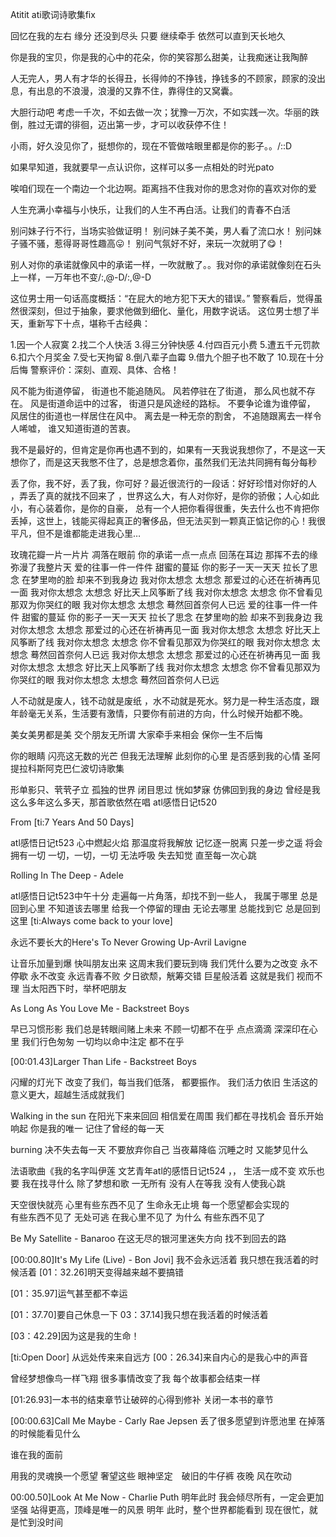 Atitit ati歌词诗歌集fix 


回忆在我的左右
缘分 还没到尽头
只要 继续牵手
依然可以直到天长地久

你是我的宝贝，你是我的心中的花朵，你的笑容那么甜美，让我痴迷让我陶醉



 人无完人，男人有才华的长得丑，长得帅的不挣钱，挣钱多的不顾家，顾家的没出息，有出息的不浪漫，浪漫的又靠不住，靠得住的又窝囊。

大胆行动吧
考虑一千次，不如去做一次；犹豫一万次，不如实践一次。华丽的跌倒，胜过无谓的徘徊，迈出第一步，才可以收获停不住！

小雨，好久没见你了，挺想你的，现在不管做啥眼里都是你的影子。。/::D


如果早知道，我就要早一点认识你，这样可以多一点相处的时光pato

唉咱们现在一个南边一个北边啊。距离挡不住我对你的思念对你的喜欢对你的爱

人生充满小幸福与小快乐，让我们的人生不再白活。让我们的青春不白活


别问妹子行不行，当场实验做证明！
别问妹子美不美，男人看了流口水！
别问妹子骚不骚，惹得哥哥性趣高😛！
别问气氛好不好，来玩一次就明了😋！


别人对你的承诺就像风中的承诺一样，一吹就散了。。我对你的承诺就像刻在石头上一样，一万年也不变/:,@-D/:,@-D

这位男士用一句话高度概括：“在屁大的地方犯下天大的错误。”
警察看后，觉得虽然很深刻，但过于抽象，要求他做到细化、量化，用数字说话。
这位男士想了半天，重新写下十点，堪称千古经典：

1.因一个人寂寞
2.找二个人快活
3.得三分钟快感
4.付四百元小费
5.遭五千元罚款
6.扣六个月奖金
7.受七天拘留
8.倒八辈子血霉
9.借九个胆子也不敢了
10.现在十分后悔
警察评价：深刻、直观、具体、合格！


风不能为街道停留， 
街道也不能追随风。 
风若停驻在了街道， 
那么风也就不存在。 
风是街道命运中的过客， 
街道只是风途经的路标。 
不要争论谁为谁停留， 
风居住的街道也一样居住在风中。 
离去是一种无奈的割舍， 
不追随跟离去一样令人唏嘘， 
谁又知道街道的苦衷。



我不是最好的，但肯定是你再也遇不到的，如果有一天我说我想你了，不是这一天想你了，而是这天我憋不住了，总是想念着你，虽然我们无法共同拥有每分每秒


 丢了你，我不好，丢了我，你可好？最近很流行的一段话：好好珍惜对你好的人 ，弄丢了真的就找不回来了 ，世界这么大，有人对你好，是你的骄傲；人心如此小，有心装着你，是你的自豪， 总有一个人把你看得很重，失去什么也不肯把你丢掉，这世上，钱能买得起真正的奢侈品，但无法买到一颗真正惦记你的心！我很平凡，但不是谁都能走进我心里…



玫瑰花瓣一片一片片 凋落在眼前
你的承诺一点一点点 回荡在耳边
那挥不去的缘 弥漫了我整片天
爱的往事一件一件件 甜蜜的蔓延
你的影子一天一天天 拉长了思念
在梦里吻的脸 却来不到我身边
我对你太想念 太想念
那爱过的心还在祈祷再见一面
我对你太想念 太想念
好比天上风筝断了线
我对你太想念 太想念
你不曾看见那双为你哭红的眼
我对你太想念 太想念
蓦然回首奈何人已远
爱的往事一件一件件 甜蜜的蔓延
你的影子一天一天天 拉长了思念
在梦里吻的脸 却来不到我身边
我对你太想念 太想念
那爱过的心还在祈祷再见一面
我对你太想念 太想念
好比天上风筝断了线
我对你太想念 太想念
你不曾看见那双为你哭红的眼
我对你太想念 太想念
蓦然回首奈何人已远
我对你太想念 太想念
那爱过的心还在祈祷再见一面
我对你太想念 太想念
好比天上风筝断了线
我对你太想念 太想念
你不曾看见那双为你哭红的眼
我对你太想念 太想念
蓦然回首奈何人已远



人不动就是废人，钱不动就是废纸 ，水不动就是死水。努力是一种生活态度，跟年龄毫无关系，生活要有激情，只要你有前进的方向，什么时候开始都不晚。


美女美男都是美
交个朋友无所谓
大家牵手来相会
保你一生不后悔



你的眼睛 闪亮这无数的光芒
但我无法理解 此刻你的心里
是否感到我的心情
圣阿提拉科斯阿克巴仁波切诗歌集

形单影只、茕茕孑立  孤独的世界
闭目思过 恍如梦寐 仿佛回到我的身边 曾经是我 这么多年这么多天，那首歌依然在唱
atl感悟日记t520
 
 

From  [ti:7 Years And 50 Days]



atl感悟日记t523
心中燃起火焰 那温度将我解放 记忆逐一脱离  只差一步之遥 将会拥有一切 一切，一切，一切 无法呼吸  失去知觉 直至每一次心跳

Rolling In The Deep - Adele

atl感悟日记t523中午十分
走遍每一片角落，却找不到一些人， 我属于哪里 总是回到心里  不知道该去哪里  给我一个停留的理由 无论去哪里 总能找到它  总是回到这里
[ti:Always come back to your love]


永远不要长大的Here's To Never Growing Up-Avril Lavigne

让音乐加量到爆  快叫朋友出来 这周末我们要玩到嗨 我们凭什么要为之改变 永不停歇 永不改变 永远青春不败 夕日欲颓，觥筹交错 巨星般活着 这就是我们 视而不理  当太阳西下时，举杯吧朋友

As Long As You Love Me - Backstreet Boys

早已习惯形影  我们总是转眼间赌上未来  不顾一切都不在乎  点点滴滴 深深印在心里 我们行色匆匆 一切均以命中注定 都不在乎

[00:01.43]Larger Than Life - Backstreet Boys

闪耀的灯光下  改变了我们，每当我们低落，  都要振作。  我们活力依旧  生活这的意义更大，超越生活成就我们


Walking in the sun
在阳光下来来回回 相信爱在周围 我们都在寻找机会 
音乐开始响起 你是我的唯一  记住了曾经的每一天


burning
决不失去每一天 不要放弃你自己 当夜幕降临 沉睡之时 又能梦见什么


法语歌曲《我的名字叫伊莲
文艺青年atl的感悟日记t524 ，，   生活一成不变 欢乐也要 我在找寻什么  除了梦想和歌 一无所有    没有人在等我 没有人使我心跳
 

天空很快就亮 心里有些东西不见了
生命永无止境 每一个愿望都会实现的   
 有些东西不见了 无处可逃
在我心里不见了 为什么  有些东西不见了


Be My Satellite - Banaroo
在这无尽的银河里迷失方向  找不到回去的路


[00:00.80]It's My Life (Live) - Bon Jovi]
我不会永远活着
我只想在我活着的时候活着
[01：32.26]明天变得越来越不要搞错

[01：35.97]运气甚至都不幸运

[01：37.70]要自己休息一下
03：37.14]我只想在我活着的时候活着

[03：42.29]因为这是我的生命！




[ti:Open Door]
从远处传来来自远方
[00：26.34]来自内心的是我心中的声音


曾经梦想像鸟一样飞翔
很多事情改变了我
每个故事都会结束一样

[01:26.93]一本书的结束章节让破碎的心得到修补
关闭一本书的章节

[00:00.63]Call Me Maybe - Carly Rae Jepsen
丢了很多愿望到许愿池里
在掉落的时候能看见什么

谁在我的面前

 用我的灵魂换一个愿望
 奢望这些
 眼神坚定　破旧的牛仔裤 
夜晚 风在吹动



00:00.50]Look At Me Now - Charlie Puth
明年此时
我会倾尽所有，一定会更加坚强
站得更高，顶峰是唯一的风景
明年 此时，整个世界都能看到
现在很忙，就是忙到没时间

